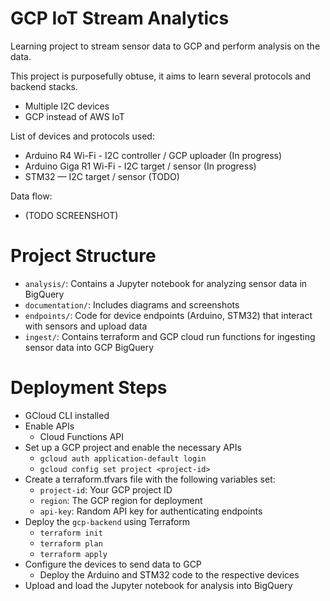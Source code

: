 # GCP IoT Stream Analytics
Learning project to stream sensor data to GCP and perform analysis on the data.

This project is purposefully obtuse, it aims to learn several protocols and backend stacks.
- Multiple I2C devices
- GCP instead of AWS IoT

List of devices and protocols used:
- Arduino R4 Wi-Fi - I2C controller / GCP uploader (In progress)
- Arduino Giga R1 Wi-Fi - I2C target / sensor (In progress)
- STM32 — I2C target / sensor (TODO)

Data flow:
- (TODO SCREENSHOT)

# Project Structure
- `analysis/`: Contains a Jupyter notebook for analyzing sensor data in BigQuery
- `documentation/`: Includes diagrams and screenshots
- `endpoints/`: Code for device endpoints (Arduino, STM32) that interact with sensors and upload data
- `ingest/`: Contains terraform and GCP cloud run functions for ingesting sensor data into GCP BigQuery

# Deployment Steps
- GCloud CLI installed
- Enable APIs
  -  Cloud Functions API
- Set up a GCP project and enable the necessary APIs
  - ```gcloud auth application-default login```
  - ```gcloud config set project <project-id>```
- Create a terraform.tfvars file with the following variables set:
  - `project-id`: Your GCP project ID
  - `region`: The GCP region for deployment
  - `api-key`: Random API key for authenticating endpoints
- Deploy the `gcp-backend` using Terraform
  - ```terraform init```
  - ```terraform plan```
  - ```terraform apply```
- Configure the devices to send data to GCP
  - Deploy the Arduino and STM32 code to the respective devices
- Upload and load the Jupyter notebook for analysis into BigQuery